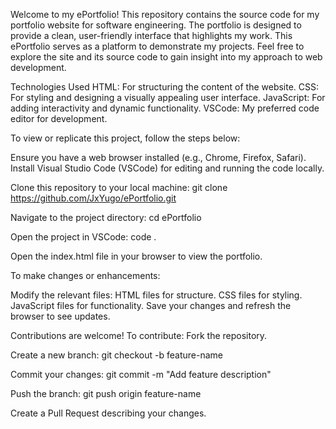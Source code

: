 Welcome to my ePortfolio! This repository contains the source code for my portfolio website for software engineering.
The portfolio is designed to provide a clean, user-friendly interface that highlights my work.
This ePortfolio serves as a platform to demonstrate my projects. 
Feel free to explore the site and its source code to gain insight into my approach to web development.

Technologies Used
HTML: For structuring the content of the website.
CSS: For styling and designing a visually appealing user interface.
JavaScript: For adding interactivity and dynamic functionality.
VSCode: My preferred code editor for development.

To view or replicate this project, follow the steps below:

Ensure you have a web browser installed (e.g., Chrome, Firefox, Safari).
Install Visual Studio Code (VSCode) for editing and running the code locally.

Clone this repository to your local machine:
git clone https://github.com/JxYugo/ePortfolio.git

Navigate to the project directory:
cd ePortfolio

Open the project in VSCode:
code .

Open the index.html file in your browser to view the portfolio.

To make changes or enhancements:

Modify the relevant files:
HTML files for structure.
CSS files for styling.
JavaScript files for functionality.
Save your changes and refresh the browser to see updates.

Contributions are welcome! To contribute:
Fork the repository.

Create a new branch:
git checkout -b feature-name

Commit your changes:
git commit -m "Add feature description"

Push the branch:
git push origin feature-name

Create a Pull Request describing your changes.
